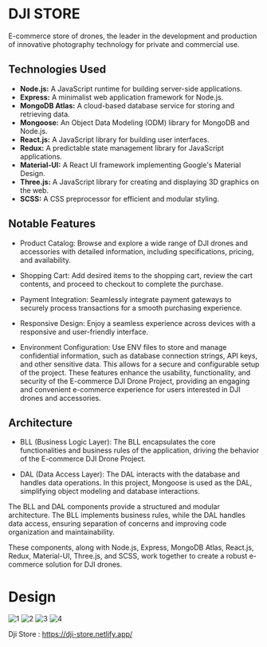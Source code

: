 # DJI STORE

E-commerce store of drones, the leader in the development and production of innovative photography technology for private and commercial use.

## Technologies Used

- <strong> Node.js:</strong> A JavaScript runtime for building server-side applications.
- <strong>Express:</strong> A minimalist web application framework for Node.js.
- <strong>MongoDB Atlas:</strong> A cloud-based database service for storing and retrieving data.
- <strong>Mongoose:</strong> An Object Data Modeling (ODM) library for MongoDB and Node.js.
- <strong>React.js:</strong> A JavaScript library for building user interfaces.
- <strong> Redux:</strong> A predictable state management library for JavaScript applications.
- <strong>Material-UI:</strong> A React UI framework implementing Google's Material Design.
- <strong>Three.js:</strong> A JavaScript library for creating and displaying 3D graphics on the web.
- <strong>SCSS:</strong> A CSS preprocessor for efficient and modular styling.

## Notable Features

* Product Catalog: Browse and explore a wide range of DJI drones and accessories with detailed information, including specifications, pricing, and availability.
* Shopping Cart: Add desired items to the shopping cart, review the cart contents, and proceed to checkout to complete the purchase.
* Payment Integration: Seamlessly integrate payment gateways to securely process transactions for a smooth purchasing experience.
* Responsive Design: Enjoy a seamless experience across devices with a responsive and user-friendly interface.

* Environment Configuration: Use ENV files to store and manage confidential information, such as database connection strings, API keys, and other sensitive data. This allows for a secure and configurable setup of the project.
These features enhance the usability, functionality, and security of the E-commerce DJI Drone Project, providing an engaging and convenient e-commerce experience for users interested in DJI drones and accessories.


## Architecture

- BLL (Business Logic Layer): The BLL encapsulates the core functionalities and business rules of the application, driving the behavior of the E-commerce DJI Drone Project.

- DAL (Data Access Layer): The DAL interacts with the database and handles data operations. In this project, Mongoose is used as the DAL, simplifying object modeling and database interactions.

The BLL and DAL components provide a structured and modular architecture. The BLL implements business rules, while the DAL handles data access, ensuring separation of concerns and improving code organization and maintainability.

These components, along with Node.js, Express, MongoDB Atlas, React.js, Redux, Material-UI, Three.js, and SCSS, work together to create a robust e-commerce solution for DJI drones.
#  Design

![1](https://user-images.githubusercontent.com/105584546/204162830-7228ab0e-0573-4aca-8b8b-22822a6206ce.jpg)
![2](https://user-images.githubusercontent.com/105584546/204162835-9c801f2c-514e-4d87-94b3-2cf5322457eb.jpg)
![3](https://user-images.githubusercontent.com/105584546/204162840-6c92ae06-e826-4d10-b124-c74728180297.jpg)
![4](https://user-images.githubusercontent.com/105584546/204162843-f49e7ed0-331d-4979-a686-4d17503d31d7.jpg)

Dji Store : https://dji-store.netlify.app/
